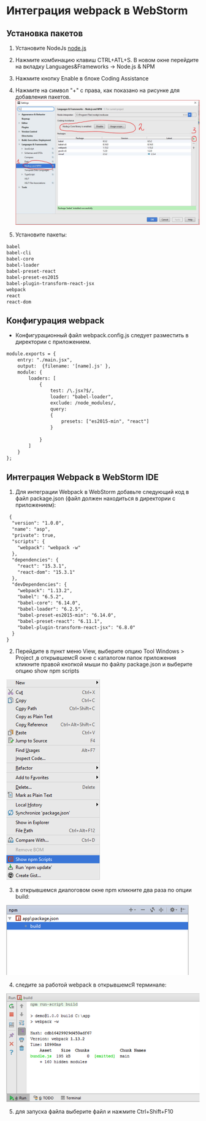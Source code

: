 ﻿# Интеграция webpack в WebStorm

## Установка пакетов

1) Установите NodeJs [node.js](https://nodejs.org/en/)  
2) Нажмите комбинацию клавиш CTRL+ATL+S. В новом окне перейдите на вкладку Languages&Frameworks -> Node.js & NPM
3) Нажмите кнопку Enable в блоке Coding Assistance
4) Нажмите на символ "+" с права, как показано на рисунке для добавления пакетов.
![](images/settings.jpg) 

5) Установите пакеты:
```
babel
babel-cli
babel-core
babel-loader
babel-preset-react
babel-preset-es2015
babel-plugin-transform-react-jsx
webpack
react
react-dom

```  

## Конфигурация webpack 

* Конфигурационный файл webpack.config.js следует разместить в директории с приложением. 
```
module.exports = {
    entry: "./main.jsx",
    output:  {filename: '[name].js' },
    module: {
        loaders: [
            {
                test: /\.jsx?$/,
                loader: "babel-loader",
                exclude: /node_modules/,
                query:
                {
                    presets: ["es2015-min", "react"]
                }

            }
        ]
    }
};
```

## Интеграция Webpack в WebStorm IDE 

1) Для интеграции Webpack в WebStorm добавьте следующий код в файл package.json (файл должен находиться в директории с приложением): 
```
 {
  "version": "1.0.0",
  "name": "asp",
  "private": true,
  "scripts": {
    "webpack": "webpack -w"
  },
  "dependencies": {
    "react": "15.3.1",
    "react-dom": "15.3.1"
  },
  "devDependencies": {
    "webpack": "1.13.2",
    "babel": "6.5.2",
    "babel-core": "6.14.0",
    "babel-loader": "6.2.5",
    "babel-preset-es2015-min": "6.14.0",
    "babel-preset-react": "6.11.1",
    "babel-plugin-transform-react-jsx": "6.8.0"
  }
}
``` 

2) Перейдите в пункт меню View, выберите опцию Tool Windows > Project 
‚в открывшемсЯ окне с каталогом папок приложения кликните правой кнопкой мыши по файлу package.json и выберите опцию show npm scripts 

![](images/001.jpg)  

3) в открывшемся диалоговом окне npm кликните два раза по опции build: 

![](images/002.jpg) 

4) следите за работой webpack в открывшемсЯ терминале: 

![](images/003.jpg) 

5) для запуска файла выберите файл и нажмите Ctrl+Shift+F10 

